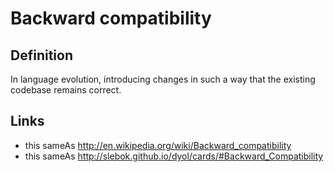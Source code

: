 # Backward compatibility

## Definition
In language evolution, introducing changes in such a way that the existing codebase remains correct.

## Links
* this sameAs http://en.wikipedia.org/wiki/Backward_compatibility
* this sameAs http://slebok.github.io/dyol/cards/#Backward_Compatibility
